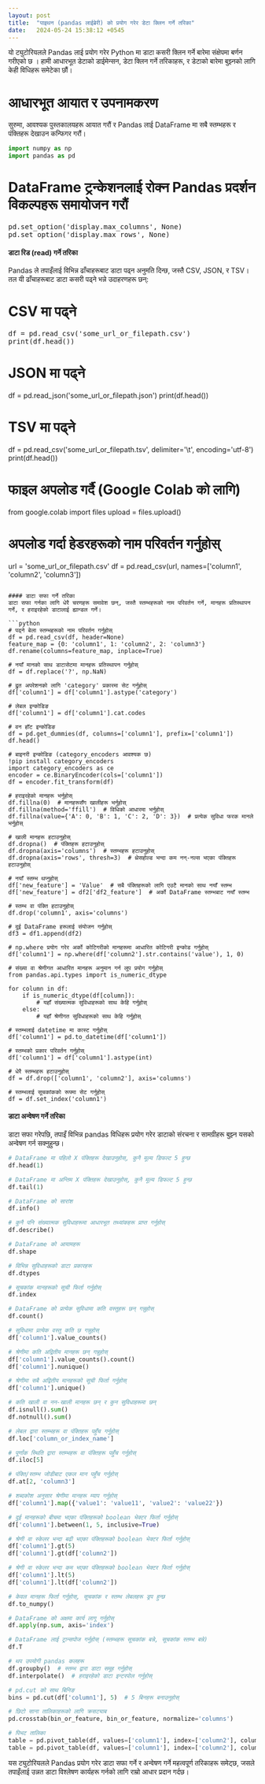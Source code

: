 ```yaml
---
layout: post
title:  "पाइथन (pandas लाईब्रेरी) को प्रयोग गरेर डेटा क्लिन गर्ने तरिका"
date:   2024-05-24 15:38:12 +0545
---
```


यो ट्युटोरियलले Pandas लाई प्रयोग गरेर Python मा डाटा कसरी क्लिन गर्ने बारेमा संक्षेपमा बर्णन गरीएको छ । हामी आधारभूत डेटाको डाईमेन्सन, डेटा क्लिन गर्ने तरिकाहरू, र डेटाको बारेमा बुझ्नको लागि केही विधिहरू समेटेका छौं।

# आधारभूत आयात र उपनामकरण
सुरुमा, आवश्यक पुस्तकालयहरू आयात गरौं र Pandas लाई DataFrame मा सबै स्तम्भहरू र पंक्तिहरू देखाउन कन्फिगर गरौं।

```python
import numpy as np
import pandas as pd
```


# DataFrame ट्रन्केशनलाई रोक्न Pandas प्रदर्शन विकल्पहरू समायोजन गरौं
<pre>
pd.set_option('display.max_columns', None)
pd.set_option('display.max_rows', None)
</pre>

#### डाटा रिड (read) गर्ने तरिका
Pandas ले तपाइँलाई विभिन्न ढाँचाहरूबाट डाटा पढ्न अनुमति दिन्छ, जस्तै CSV, JSON, र TSV। तल यी ढाँचाहरूबाट डाटा कसरी पढ्ने भन्ने उदाहरणहरू छन्:

# CSV मा पढ्ने
<pre>
df = pd.read_csv('some_url_or_filepath.csv')
print(df.head())
</pre>

# JSON मा पढ्ने
df = pd.read_json('some_url_or_filepath.json')
print(df.head())

# TSV मा पढ्ने
df = pd.read_csv('some_url_or_filepath.tsv', delimiter='\t', encoding='utf-8')
print(df.head())

# फाइल अपलोड गर्दै (Google Colab को लागि)
from google.colab import files
upload = files.upload()

# अपलोड गर्दा हेडरहरूको नाम परिवर्तन गर्नुहोस्
url = 'some_url_or_filepath.csv'
df = pd.read_csv(url, names=['column1', 'column2', 'column3'])
```

#### डाटा सफा गर्ने तरिका
डाटा सफा गर्नका लागि धेरै चरणहरू समावेश छन्, जस्तै स्तम्भहरूको नाम परिवर्तन गर्ने, मानहरू प्रतिस्थापन गर्ने, र हराइरहेको डाटालाई ह्यान्डल गर्ने।

```python
# पढ्ने बेला स्तम्भहरूको नाम परिवर्तन गर्नुहोस्
df = pd.read_csv(df, header=None)
feature_map = {0: 'column1', 1: 'column2', 2: 'column3'}
df.rename(columns=feature_map, inplace=True)

# नयाँ मानको साथ डाटासेटमा मानहरू प्रतिस्थापन गर्नुहोस्
df = df.replace('?', np.NaN)

# द्रुत अपरेशनको लागि 'category' प्रकारमा सेट गर्नुहोस्
df['column1'] = df['column1'].astype('category')

# लेबल इन्कोडिङ
df['column1'] = df['column1'].cat.codes

# वन हॉट इन्कोडिङ
df = pd.get_dummies(df, columns=['column1'], prefix=['column1'])
df.head()

# बाइनरी इन्कोडिङ (category_encoders आवश्यक छ)
!pip install category_encoders
import category_encoders as ce
encoder = ce.BinaryEncoder(cols=['column1'])
df = encoder.fit_transform(df)

# हराइरहेको मानहरू भर्नुहोस्
df.fillna(0)  # मानहरूसँग खालीहरू भर्नुहोस्
df.fillna(method='ffill')  # विधिको आधारमा भर्नुहोस्
df.fillna(value={'A': 0, 'B': 1, 'C': 2, 'D': 3})  # प्रत्येक सुविधा फरक मानले भर्नुहोस्

# खाली मानहरू हटाउनुहोस्
df.dropna()  # पंक्तिहरू हटाउनुहोस्
df.dropna(axis='columns')  # स्तम्भहरू हटाउनुहोस्
df.dropna(axis='rows', thresh=3)  # थ्रेसहोल्ड भन्दा कम नन्-नल्स भएका पंक्तिहरू हटाउनुहोस्

# नयाँ स्तम्भ थप्नुहोस्
df['new_feature'] = 'Value'  # सबै पंक्तिहरूको लागि एउटै मानको साथ नयाँ स्तम्भ
df['new_feature'] = df2['df2_feature']  # अर्को DataFrame स्तम्भबाट नयाँ स्तम्भ

# स्तम्भ वा पंक्ति हटाउनुहोस्
df.drop('column1', axis='columns')

# दुई DataFrame हरूलाई संयोजन गर्नुहोस्
df3 = df1.append(df2)

# np.where प्रयोग गरेर अर्को कोटिगरीको मानहरूमा आधारित कोटिगरी इन्कोड गर्नुहोस्
df['column1'] = np.where(df['column2'].str.contains('value'), 1, 0)

# संख्या वा श्रेणीगत आधारित मानहरू अनुमान गर्न लूप प्रयोग गर्नुहोस्
from pandas.api.types import is_numeric_dtype

for column in df:
    if is_numeric_dtype(df[column]):
        # यहाँ संख्यात्मक सुविधाहरूको साथ केहि गर्नुहोस्
    else:
        # यहाँ श्रेणीगत सुविधाहरूको साथ केहि गर्नुहोस्

# स्तम्भलाई datetime मा कास्ट गर्नुहोस्
df['column1'] = pd.to_datetime(df['column1'])

# स्तम्भको प्रकार परिवर्तन गर्नुहोस्
df['column1'] = df['column1'].astype(int)

# धेरै स्तम्भहरू हटाउनुहोस्
df = df.drop(['column1', 'column2'], axis='columns')

# स्तम्भलाई सूचकांकको रूपमा सेट गर्नुहोस्
df = df.set_index('column1')
```

#### डाटा अन्वेषण गर्ने तरिका
डाटा सफा गरेपछि, तपाइँ विभिन्न pandas विधिहरू प्रयोग गरेर डाटाको संरचना र सामग्रीहरू बुझ्न यसको अन्वेषण गर्न सक्नुहुन्छ।

```python
# DataFrame मा पहिलो X पंक्तिहरू देखाउनुहोस्, कुनै मूल्य डिफल्ट 5 हुन्छ
df.head(1)

# DataFrame मा अन्तिम X पंक्तिहरू देखाउनुहोस्, कुनै मूल्य डिफल्ट 5 हुन्छ
df.tail(1)

# DataFrame को सारांश
df.info()

# कुनै पनि संख्यात्मक सुविधाहरूमा आधारभूत तथ्यांकहरू प्राप्त गर्नुहोस्
df.describe()

# DataFrame को आयामहरू
df.shape

# विभिन्न सुविधाहरूको डाटा प्रकारहरू
df.dtypes

# सूचकांक मानहरूको सूची फिर्ता गर्नुहोस्
df.index

# DataFrame को प्रत्येक सुविधामा कति वस्तुहरू छन् गन्नुहोस्
df.count()

# सुविधामा प्रत्येक वस्तु कति छ गन्नुहोस्
df['column1'].value_counts()

# श्रेणीमा कति अद्वितीय मानहरू छन् गन्नुहोस्
df['column1'].value_counts().count()
df['column1'].nunique()

# श्रेणीमा सबै अद्वितीय मानहरूको सूची फिर्ता गर्नुहोस्
df['column1'].unique()

# कति खाली वा नन-खाली मानहरू छन् र कुन सुविधाहरूमा छन्
df.isnull().sum()
df.notnull().sum()

# लेबल द्वारा स्तम्भहरू वा पंक्तिहरू पहुँच गर्नुहोस्
df.loc['column_or_index_name']

# पूर्णांक स्थिति द्वारा स्तम्भहरू वा पंक्तिहरू पहुँच गर्नुहोस्
df.iloc[5]

# पंक्ति/स्तम्भ जोडीबाट एकल मान पहुँच गर्नुहोस्
df.at[2, 'column3']

# शब्दकोश अनुसार श्रेणीमा मानहरू म्याप गर्नुहोस्
df['column1'].map({'value1': 'value11', 'value2': 'value22'})

# दुई मानहरूको बीचमा भएका पंक्तिहरूको boolean भेक्टर फिर्ता गर्नुहोस्
df['column1'].between(1, 5, inclusive=True)

# श्रेणी वा स्केलर भन्दा बढी भएका पंक्तिहरूको boolean भेक्टर फिर्ता गर्नुहोस्
df['column1'].gt(5)
df['column1'].gt(df['column2'])

# श्रेणी वा स्केलर भन्दा कम भएका पंक्तिहरूको boolean भेक्टर फिर्ता गर्नुहोस्
df['column1'].lt(5)
df['column1'].lt(df['column2'])

# केवल मानहरू फिर्ता गर्नुहोस्, सूचकांक र स्तम्भ लेबलहरू ड्रप हुन्छ
df.to_numpy()

# DataFrame को अक्षमा कार्य लागू गर्नुहोस्
df.apply(np.sum, axis='index')

# DataFrame लाई ट्रान्सपोज गर्नुहोस् (स्तम्भहरू सूचकांक बन्ने, सूचकांक स्तम्भ बन्ने)
df.T

# थप उपयोगी pandas कलहरू
df.groupby()  # स्तम्भ द्वारा डाटा समूह गर्नुहोस्
df.interpolate()  # हराइरहेको डाटा इन्टरपोल गर्नुहोस्

# pd.cut को साथ बिनिङ
bins = pd.cut(df['column1'], 5)  # 5 बिनहरू बनाउनुहोस्

# छिटो साना तालिकाहरूको लागि क्रसट्याब
pd.crosstab(bin_or_feature, bin_or_feature, normalize='columns')

# पिभट तालिका
table = pd.pivot_table(df, values=['column1'], index=['column2'], columns=['column3'])
table = pd.pivot_table(df, values=['column1'], index=['column2'], columns=['column3'], aggfunc=np.sum)
```

यस ट्युटोरियलले Pandas प्रयोग गरेर डाटा सफा गर्ने र अन्वेषण गर्ने महत्वपूर्ण तरिकाहरू समेट्छ, जसले तपाइँलाई उन्नत डाटा विश्लेषण कार्यहरू गर्नको लागि राम्रो आधार प्रदान गर्दछ।
